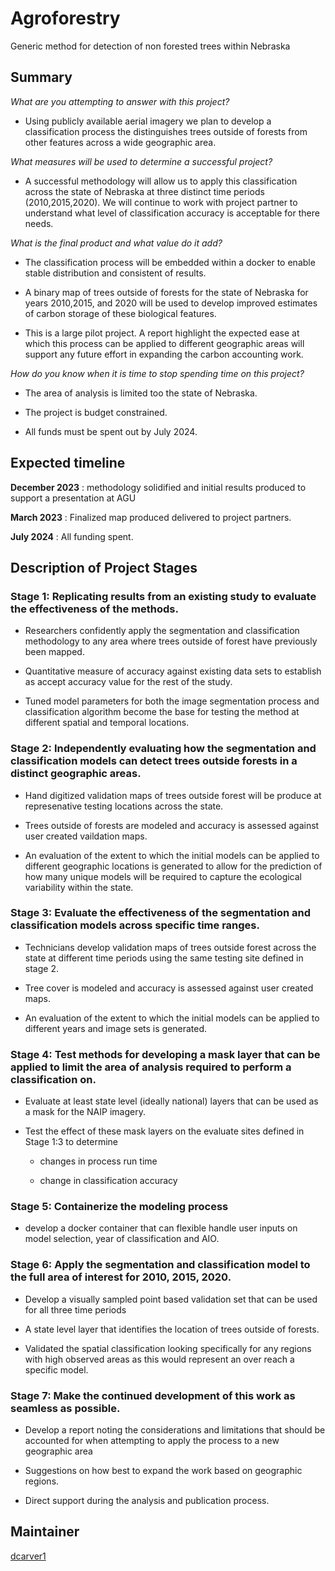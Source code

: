 # Agroforestry

Generic method for detection of non forested trees within Nebraska

## Summary

*What are you attempting to answer with this project?*

-   Using publicly available aerial imagery we plan to develop a classification process the distinguishes trees outside of forests from other features across a wide geographic area.

*What measures will be used to determine a successful project?*

-   A successful methodology will allow us to apply this classification across the state of Nebraska at three distinct time periods (2010,2015,2020). We will continue to work with project partner to understand what level of classification accuracy is acceptable for there needs.

*What is the final product and what value do it add?*

-   The classification process will be embedded within a docker to enable stable distribution and consistent of results.

-   A binary map of trees outside of forests for the state of Nebraska for years 2010,2015, and 2020 will be used to develop improved estimates of carbon storage of these biological features.

-   This is a large pilot project. A report highlight the expected ease at which this process can be applied to different geographic areas will support any future effort in expanding the carbon accounting work.

*How do you know when it is time to stop spending time on this project?*

-   The area of analysis is limited too the state of Nebraska.

-   The project is budget constrained.

-   All funds must be spent out by July 2024.

## Expected timeline

**December 2023** : methodology solidified and initial results produced to support a presentation at AGU

**March 2023** : Finalized map produced delivered to project partners.

**July 2024** : All funding spent.

## Description of Project Stages

### Stage 1: Replicating results from an existing study to evaluate the effectiveness of the methods.

-   Researchers confidently apply the segmentation and classification methodology to any area where trees outside of forest have previously been mapped.

-   Quantitative measure of accuracy against existing data sets to establish as accept accuracy value for the rest of the study.

-   Tuned model parameters for both the image segmentation process and classification algorithm become the base for testing the method at different spatial and temporal locations.

### Stage 2: Independently evaluating how the segmentation and classification models can detect trees outside forests in a distinct geographic areas.

-   Hand digitized validation maps of trees outside forest will be produce at represenative testing locations across the state.

-   Trees outside of forests are modeled and accuracy is assessed against user created vaildation maps.

-   An evaluation of the extent to which the initial models can be applied to different geographic locations is generated to allow for the prediction of how many unique models will be required to capture the ecological variability within the state.

### Stage 3: Evaluate the effectiveness of the segmentation and classification models across specific time ranges.

-   Technicians develop validation maps of trees outside forest across the state at different time periods using the same testing site defined in stage 2.

-   Tree cover is modeled and accuracy is assessed against user created maps.

-   An evaluation of the extent to which the initial models can be applied to different years and image sets is generated.

### Stage 4: Test methods for developing a mask layer that can be applied to limit the area of analysis required to perform a classification on.

-   Evaluate at least state level (ideally national) layers that can be used as a mask for the NAIP imagery.

-   Test the effect of these mask layers on the evaluate sites defined in Stage 1:3 to determine

    -   changes in process run time

    -   change in classification accuracy

### Stage 5: Containerize the modeling process

-   develop a docker container that can flexible handle user inputs on model selection, year of classification and AIO.

### Stage 6: Apply the segmentation and classification model to the full area of interest for 2010, 2015, 2020.

-   Develop a visually sampled point based validation set that can be used for all three time periods

-   A state level layer that identifies the location of trees outside of forests.

-   Validated the spatial classification looking specifically for any regions with high observed areas as this would represent an over reach a specific model.

### Stage 7: Make the continued development of this work as seamless as possible.

-   Develop a report noting the considerations and limitations that should be accounted for when attempting to apply the process to a new geographic area

-   Suggestions on how best to expand the work based on geographic regions.

-   Direct support during the analysis and publication process.

## Maintainer

[dcarver1](https://github.com/dcarver1)
